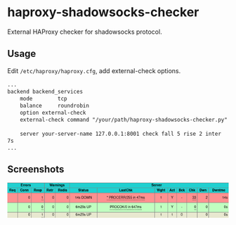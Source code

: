 # haproxy-shadowsocks-checker
External HAProxy checker for shadowsocks protocol. 

## Usage
Edit `/etc/haproxy/haproxy.cfg`, add external-check options.
```
...
backend backend_services
    mode        tcp
    balance     roundrobin
    option external-check
    external-check command "/your/path/haproxy-shadowsocks-checker.py"

    server your-server-name 127.0.0.1:8001 check fall 5 rise 2 inter 7s
...
```

## Screenshots
![Screenshots](screenshots/Screenshot_2020-02-01-Statistics-Report-for-HAProxy.png)
